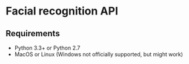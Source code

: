 # Facial recognition API

## Requirements
- Python 3.3+ or Python 2.7
- MacOS or Linux (Windows not officially supported, but might work)
